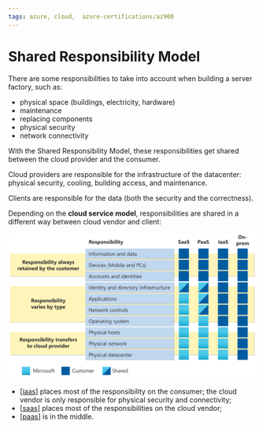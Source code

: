 ```yaml
---
tags: azure, cloud,  azure-certifications/az900
---
```


# Shared Responsibility Model

There are some responsibilities to take into account when building a server factory, such as:

- physical space (buildings, electricity, hardware)
- maintenance
- replacing components
- physical security
- network connectivity

With the Shared Responsibility Model, these responsibilities get shared between the cloud provider and the consumer.

Cloud providers are responsible for the infrastructure of the datacenter: physical security, cooling, building access, and maintenance.

Clients are responsible for the data (both the security and the correctness).

Depending on the **cloud service model**, responsibilities are shared in a different way between cloud vendor and client:

![Shared Responsibility](shared-responsibility-model.svg)

- [[iaas]] places most of the responsibility on the consumer; the cloud vendor is only responsible for physical security and connectivity;
- [[saas]] places most of the responsibilities on the cloud vendor; 
- [[paas]] is in the middle.

 

[//begin]: # "Autogenerated link references for markdown compatibility"
[iaas]: iaas.md "IaaS - Infrastructure-as-a-Service"
[saas]: saas.md "SaaS - Software-as-a-Service"
[paas]: paas.md "PaaS - Platform-as-a-Service"
[//end]: # "Autogenerated link references"